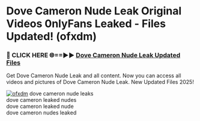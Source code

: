 # Dove Cameron Nude Leak Original Videos 0nlyFans Leaked - Files Updated! (ofxdm)

<h3>🔴 CLICK HERE 🌐==►► <a href="https://tinyurl.com/4mcuefdz" rel="nofollow">Dove Cameron Nude Leak Updated Files</a></h3>

Get Dove Cameron Nude Leak and all content. Now you can access all videos and pictures of Dove Cameron Nude Leak. New Updated Files 2025!

[![ofxdm](https://i.imgur.com/StAQSOY.gif)](https://tinyurl.com/4mcuefdz)
dove cameron nude leaks<br>
dove cameron leaked nudes<br>
dove cameron leaked nude<br>
dove cameron nudes leaked